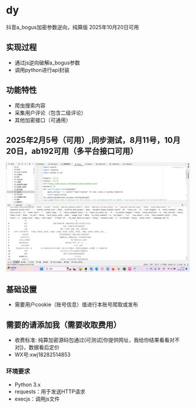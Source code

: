 # dy
抖音a_bogus加密参数逆向，纯算版 2025年10月20日可用
## 实现过程
- 通过js逆向破解a_bogus参数
- 调用python进行api封装
## 功能特性
- 爬虫搜索内容
- 采集用户评论（包含二级评论）
- 其他加密接口（可通用）
## 2025年2月5号（可用）,同步测试，8月11号，10月20日，ab192可用（多平台接口可用）
![image](https://github.com/uesrsxwj/dy/blob/main/%E6%8A%96%E9%9F%B3%E7%AE%97%E6%B3%95.png)
## 基础设置
- 需要用户cookie（账号信息）值进行本账号爬取或发布
## 需要的请添加我（需要收取费用）
- 收费标准: 纯算加密源码包通过(可测试[你提供网址，我给你结果看看对不对])，数据看后定价
- WX号:xwj18282514853
### 环境要求
- Python 3.x
- requests：用于发送HTTP请求
- execjs：调用js文件

